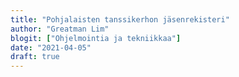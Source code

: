 ```yaml
---
title: "Pohjalaisten tanssikerhon jäsenrekisteri"
author: "Greatman Lim"
blogit: ["Ohjelmointia ja tekniikkaa"]
date: "2021-04-05"
draft: true
---
```


